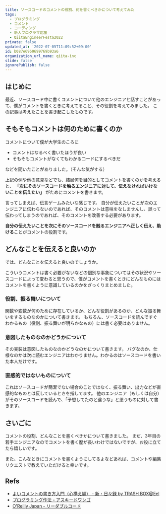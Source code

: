 ```yaml
---
title: ソースコードのコメントの役割、何を書くべきかについて考えてみた
tags:
  - プログラミング
  - コメント
  - コーディング
  - 新人プログラマ応援
  - QiitaEngineerFesta2022
private: false
updated_at: '2022-07-05T11:09:52+09:00'
id: b087e6959699769b93a6
organization_url_name: qiita-inc
slide: false
ignorePublish: false
---
```

## はじめに

最近、ソースコード中に書くコメントについて他のエンジニアと話すことがあって、僕がコメントを書くときに考えてること、その役割を考えてみました。
この記事は考えたことを書き起こしたものです。

## そもそもコメントは何のために書くのか

コメントについて僕が大学生のころに

- コメントはなるべく書いたほうが良い
- そもそもコメントがなくてもわかるコードにするべきだ

などを聞いたことがありました。（そんな気がする）

上記の例や他の意見などでも、結局何を目的としてコメントを書くのかを考えると、
**「次にそのソースコードを触るエンジニアに対して、伝えなければいけないことを伝えたい」**
がためにコメントを書きます。

言ってしまえば、伝言ゲームみたいな感じです。
自分が伝えたいことが次のエンジニアに伝わらないのであれば、そのコメントは意味をなしませんし、誤って伝わってしまうのであれば、そのコメントを改善する必要があります。

**自分の伝えたいことを次にそのソースコードを触るエンジニアへ正しく伝え、助ける**ことがコメントの役割です。

## どんなことを伝えると良いのか

では、どんなことを伝えると良いのでしょうか。

こういうコメントは書く必要がないなどの個別な事象についてはその状況やソースコードによって変わると思うので、僕がコメントを書くときにどんなものにはコメントを書くように意識しているのかをざっくりまとめました。

### 役割、振る舞いについて

関数や変数が何のために存在しているか、どんな役割があるのか、どんな振る舞いをするものなのかについて書きます。
もちろん、ソースコードを読んですぐわかるもの（役割、振る舞いが明らかなもの）には書く必要はありません。

### 意図したものなのかどうかについて

その実装は意図したものなのかどうなのかについて書きます。
バグなのか、仕様なのかは次に読むエンジニアはわかりません。わかるのはソースコードを書いた本人だけです。

### 直感的ではないものについて

これはソースコードが簡潔でない場合のことではなく、振る舞い、出力などが直感的なものとは反しているときを指してます。
他のエンジニア（もしくは自分）がそのソースコードを読んで、「予想してたのと違うな」と思うものに対して書きます。

## さいごに

コメントの役割、どんなことを書くべきかについて書きました。
まだ、3年目の若手エンジニアなのでコメントを書く歴が長いわけではないですが、お役に立てたら嬉しいです。

また、こんなときにコメントを書くようにしてるよなどあれば、コメントや編集リクエストで教えていただけると幸いです。

## Refs

- [よいコメントの書き方入門（心構え編） - 新・日々録 by TRASH BOX@Eel](https://eel3.hatenablog.com/entry/20090811/1249977594)
- [プログラミング作法 - アスキードワンゴ](https://asciidwango.jp/post/155982762075/%E3%83%97%E3%83%AD%E3%82%B0%E3%83%A9%E3%83%9F%E3%83%B3%E3%82%B0%E4%BD%9C%E6%B3%95)
- [O'Reilly Japan - リーダブルコード](https://www.oreilly.co.jp/books/9784873115658/)
